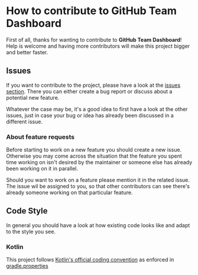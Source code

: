 # How to contribute to GitHub Team Dashboard

First of all, thanks for wanting to contribute to **GitHub Team Dashboard**! Help is
welcome and having more contributors will make this project bigger and better faster.

## Issues

If you want to contribute to the project, please have a look at the
[issues section](https://github.com/xalvarez/github-team-dashboard/issues). There
you can either create a bug report or discuss about a potential new feature.

Whatever the case may be, it's a good idea to first have a look at the other issues,
just in case your bug or idea has already been discussed in a different issue.

### About feature requests

Before starting to work on a new feature you should create a new issue. Otherwise you
may come across the situation that the feature you spent time working on isn't
desired by the maintainer or someone else has already been working on it in parallel.

Should you want to work on a feature please mention it in the related issue. The issue
wil be assigned to you, so that other contributors can see there's already someone
working on that particular feature.

## Code Style

In general you should have a look at how existing code looks like and adapt to the
style you see.

### Kotlin

This project follows
[Kotlin's official coding convention](https://kotlinlang.org/docs/reference/coding-conventions.html)
as enforced in [gradle.properties](gradle.properties)